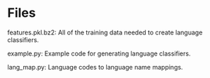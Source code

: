 # Files
features.pkl.bz2: All of the training data needed to create language classifiers.

example.py: Example code for generating language classifiers.

lang_map.py: Language codes to language name mappings.

